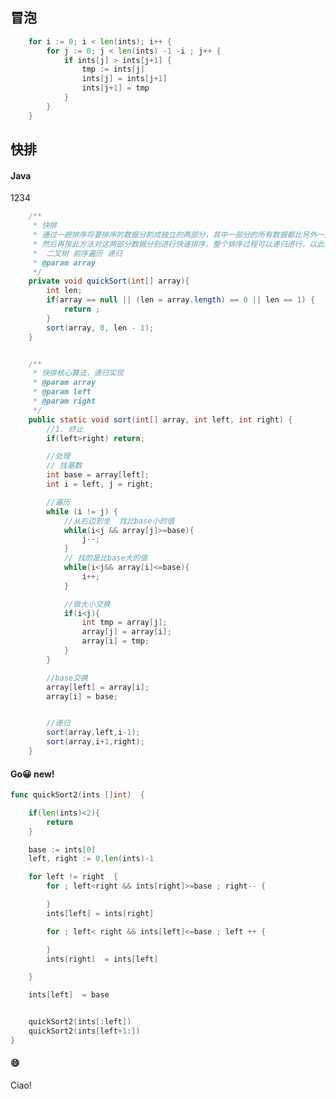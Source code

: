 
## 冒泡

```go
	for i := 0; i < len(ints); i++ {
		for j := 0; j < len(ints) -1 -i ; j++ {
			if ints[j] > ints[j+1] {
				tmp := ints[j]
				ints[j] = ints[j+1]
				ints[j+1] = tmp
			}
		}
	}
```

## 快排

<!-- tabs:start -->

#### **Java**

1234

```java
    /**
     * 快排
     * 通过一趟排序将要排序的数据分割成独立的两部分，其中一部分的所有数据都比另外一部分的所有数据都要小，
     * 然后再按此方法对这两部分数据分别进行快速排序，整个排序过程可以递归进行，以此达到整个数据变成有序序列。
     *  二叉树 前序遍历 递归
     * @param array
     */
    private void quickSort(int[] array){
        int len;
        if(array == null || (len = array.length) == 0 || len == 1) {
            return ;
        }
        sort(array, 0, len - 1);
    }


    /**
     * 快排核心算法，递归实现
     * @param array
     * @param left
     * @param right
     */
    public static void sort(int[] array, int left, int right) {
        //1. 终止
        if(left>right) return;

        //处理
        // 找基数
        int base = array[left];
        int i = left, j = right;

        //遍历
        while (i != j) {
            //从右边到坐  找比base小的值
            while(i<j && array[j]>=base){
                j--;
            }
            // 找的是比base大的值
            while(i<j&& array[i]<=base){
                i++;
            }

            //做大小交换
            if(i<j){
                int tmp = array[j];
                array[j] = array[i];
                array[i] = tmp;
            }
        }

        //base交换
        array[left] = array[i];
        array[i] = base;


        //递归
        sort(array,left,i-1);
        sort(array,i+1,right);
    }

```

#### **Go😀 <span class="tab-badge">new!</span>**

```go
func quickSort2(ints []int)  {

	if(len(ints)<2){
		return
	}

	base := ints[0]
	left, right := 0,len(ints)-1

	for left != right  {
		for ; left<right && ints[right]>=base ; right-- {

		}
		ints[left] = ints[right]

		for ; left< right && ints[left]<=base ; left ++ {

		}
		ints[right]	 = ints[left]

	}

	ints[left]  = base


	quickSort2(ints[:left])
	quickSort2(ints[left+1:])
}
```

#### **:smile:**

Ciao!


<!-- tabs:end -->

<!-- - [工具箱](#工具箱)
- [回溯](#回溯)
- [双指针](#双指针)
- [快慢指针](#快慢指针)
- [前缀和](#前缀和)
- [差分](#差分)
- [二维数组花式](#二维数组花式)
	- [旋转](#旋转)
- [二分搜索](#二分搜索)
- [滑动窗口](#滑动窗口)
- [递归反转链表](#递归反转链表)
- [LRU 算法](#lru-算法)
- [数组中以O(1) 删除元素](#数组中以o1-删除元素)
- [单调队列设计](#单调队列设计)
- [二叉树](#二叉树)
- [BST (二叉搜索树)](#bst-二叉搜索树) -->